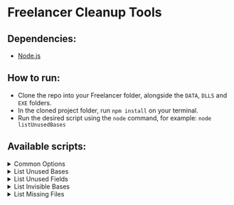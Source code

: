 # Freelancer Cleanup Tools

## Dependencies: 

- [Node.js](https://nodejs.org/en/)

## How to run:

- Clone the repo into your Freelancer folder, alongside the `DATA`, `DLLS` and `EXE` folders.
- In the cloned project folder, run `npm install` on your terminal.
- Run the desired script using the `node` command, for example: `node listUnusedBases`

## Available scripts:

<details><summary>Common Options</summary>
<blockquote>

| Name | Usage | Explanation | Example |
| --- | --- | --- | --- |
| <b>Exclude Systems</b> | `--exclude <system names>` | Excludes the given systems. Names are separated by space. | `node listUnusedFields --exclude br01 br02 br03` |
| <b>Export To File</b> | `--E` | Exports the fields into a file in the output folder. The name of the file is mentioned when the script finishes. | `node listUnusedBases --E` |

</blockquote>
</details>

<details><summary>List Unused Bases</summary>
<blockquote>

<b>File Name:</b> `listUnusedBases.js`

<b>Extra Options:</b> N/A

<b>Example:</b> `node listUnusedBases`

</blockquote>
</details>

<details><summary>List Unused Fields</summary>
<blockquote>

<b>File Name:</b> `listUnusedFields.js`

<b>Extra Options:</b> 

| Option | Explanation |
| --- | --- |
| `--D` | Replaces the unused field files content with a `;` |

<b>Example:</b> `node listUnusedFields`
</blockquote>
</details>

<details><summary>List Invisible Bases</summary>
<blockquote>

<b>File Name:</b> `listInvisibleBases.js`

<b>Extra Options:</b> N/A

<b>Example:</b> `node listInvisaibleBases`
</blockquote>
</details>


<details><summary>List Missing Files</summary>
<blockquote>

<b>File Name:</b> `listMissingFiles.js`

<b>Extra Options:</b> N/A

<b>Example:</b> `node listMissingFiles`
</blockquote>
</details>
